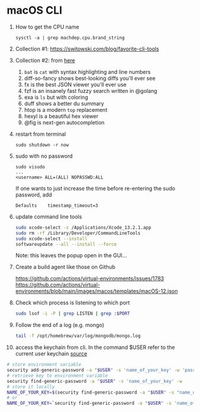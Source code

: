 # macOS CLI

1. How to get the CPU name
   ```
   sysctl -a | grep machdep.cpu.brand_string
   ```

2. Collection #1: https://switowski.com/blog/favorite-cli-tools
3. Collection #2: from [here](https://twitter.com/amilajack/status/1479328649820000256?s=27)
    1. `bat` is `cat` with syntax highlighting and line numbers
    2. diff-so-fancy shows best-looking diffs you'll ever see
    3. fx is the best JSON viewer you'll ever use
    4. fzf is an insanely fast fuzzy search written in @golang
    5. exa is `ls` but with coloring
    6. duff shows a better du summary
    7. htop is a modern `top` replacement
    8. hexyl is a beautiful hex viewer
    9. @fig is next-gen autocompletion

4. restart from terminal
   
   ```
   sudo shutdown -r now
   ```

5. sudo with no password
   
   ```
   sudo visudo
   ...
   <username> ALL=(ALL) NOPASSWD:ALL
   ```

   If one wants to just increase the time before re-entering the sudo password, add

   ```
   Defaults    timestamp_timeout=3
   ```

6. update command line tools

   ```bash
   sudo xcode-select -s /Applications/Xcode_13.2.1.app
   sudo rm -rf /Library/Developer/CommandLineTools
   sudo xcode-select --install
   softwareupdate --all --install --force
   ```

   Note: this leaves the popup open in the GUI...

7. Create a build agent like those on Github

   https://github.com/actions/virtual-environments/issues/1783
   https://github.com/actions/virtual-environments/blob/main/images/macos/templates/macOS-12.json


8. Check which process is listening to which port

   ```bash
   sudo lsof -i -P | grep LISTEN | grep :$PORT
   ```

9. Follow the end of a log (e.g. mongo)

   ```bash
   tail -f /opt/homebrew/var/log/mongodb/mongo.log
   ```

10. access the keychain from cli. In the command $USER refer to the current user keychain [source](https://medium.com/@johnjjung/how-to-store-sensitive-environment-variables-on-macos-76bd5ba464f6)

   ```bash
   # store environment variable
   security add-generic-password -a "$USER" -s 'name_of_your_key' -w 'passphrase'
   # retrieve key to environment variable
   security find-generic-password -a "$USER" -s 'name_of_your_key' -w
   # store it locally
   NAME_OF_YOUR_KEY=$(security find-generic-password -a "$USER" -s "name_of_your_key" -w)
   # or
   NAME_OF_YOUR_KEY=`security find-generic-password -a "$USER" -s 'name_of_your_key' -w`
   ```


